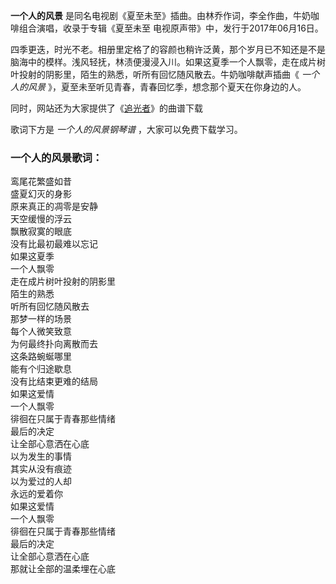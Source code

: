 

**一个人的风景** 是同名电视剧《夏至未至》插曲。由林乔作词，李全作曲，牛奶咖啡组合演唱，收录于专辑《夏至未至
电视原声带》中，发行于2017年06月16日。

四季更迭，时光不老。相册里定格了的容颜也稍许泛黄，那个岁月已不知还是不是脑海中的模样。浅风轻抚，林渍便漫浸入川。如果这夏季一个人飘零，走在成片树叶投射的阴影里，陌生的熟悉，听所有回忆随风散去。牛奶咖啡献声插曲《
_一个人的风景_ 》，夏至未至听见青春，青春回忆季，想念那个夏天在你身边的人。

同时，网站还为大家提供了《[追光者](Music-7974-追光者-夏至未至插曲.html "追光者")》的曲谱下载

歌词下方是 _一个人的风景钢琴谱_ ，大家可以免费下载学习。

### 一个人的风景歌词：

鸾尾花繁盛如昔  
盛夏幻灭的身影  
原来真正的凋零是安静  
天空缓慢的浮云  
飘散寂寞的眼底  
没有比最初最难以忘记  
如果这夏季  
一个人飘零  
走在成片树叶投射的阴影里  
陌生的熟悉  
听所有回忆随风散去  
那梦一样的场景  
每个人微笑致意  
为何最终扑向离散而去  
这条路蜿蜒哪里  
能有个归途歇息  
没有比结束更难的结局  
如果这爱情  
一个人飘零  
徘徊在只属于青春那些情绪  
最后的决定  
让全部心意洒在心底  
以为发生的事情  
其实从没有痕迹  
以为爱过的人却  
永远的爱着你  
如果这爱情  
一个人飘零  
徘徊在只属于青春那些情绪  
最后的决定  
让全部心意洒在心底  
那就让全部的温柔埋在心底

